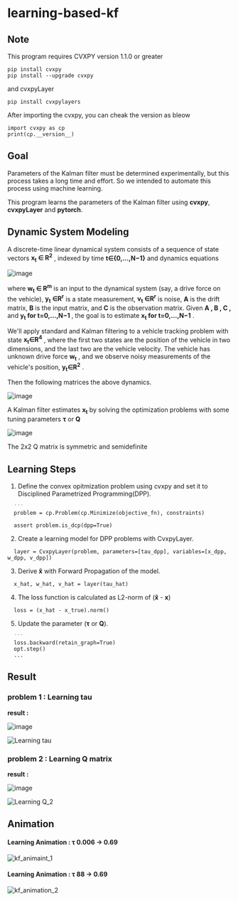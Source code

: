 # learning-based-kf

## Note
This program requires CVXPY version 1.1.0 or greater
```
pip install cvxpy
pip install --upgrade cvxpy
```
and cvxpyLayer
```
pip install cvxpylayers
```
After importing the cvxpy, you can cheak the version as bleow
```
import cvxpy as cp
print(cp.__version__)
```

## Goal
Parameters of the Kalman filter must be determined experimentally, but this process takes a long time and effort. So we intended to automate this process using machine learning.

This program learns the parameters of the Kalman filter using **cvxpy**, **cvxpyLayer** and **pytorch**.

## Dynamic System Modeling

A discrete-time linear dynamical system consists of a sequence of state vectors <strong>x<sub>t</sub> ∈ R<sup>2</sup></strong>  , indexed by time  <strong>t∈{0,…,N−1}</strong>  and dynamics equations

![image](https://user-images.githubusercontent.com/57785895/100959190-15df7d00-3561-11eb-998d-5b4189344629.png)
  
where <strong>w<sub>t</sub> ∈ R<sup>m</sup></strong>  is an input to the dynamical system (say, a drive force on the vehicle),  <strong>y<sub>t</sub> ∈R<sup>r</sup></strong>  is a state measurement,  <strong>v<sub>t</sub> ∈R<sup>r</sup></strong>  is noise,  **A**  is the drift matrix,  **B**  is the input matrix, and  **C**  is the observation matrix.
Given  **A ,  B ,  C ,** and  <strong> y<sub>t</sub>  for  t=0,…,N−1 </strong>, the goal is to estimate  <strong>x<sub>t</sub>  for  t=0,…,N−1</strong> .

We'll apply standard and Kalman filtering to a vehicle tracking problem with state  <strong>x<sub>t</sub>∈R<sup>4</sup></strong> , where the first two states are the position of the vehicle in two dimensions, and the last two are the vehicle velocity. The vehicle has unknown drive force  <strong>w<sub>t</sub></strong> , and we observe noisy measurements of the vehicle's position,  <strong>y<sub>t</sub>∈R<sup>2</sup></strong> .

Then the following matrices the above dynamics.

![image](https://user-images.githubusercontent.com/57785895/100959212-22fc6c00-3561-11eb-8468-351c848c3ef7.png)


A Kalman filter estimates   <strong>x<sub>t</sub></strong>  by solving the optimization problems with some tuning parameters **τ** or **Q**

![image](https://user-images.githubusercontent.com/57785895/100961621-1595b080-3566-11eb-9f52-dbb18d07e178.png)

The 2x2 Q matrix is symmetric and semidefinite

## Learning Steps

1. Define the convex opitmization problem using cvxpy and set it to Disciplined Parametrized Programming(DPP).
```
  ˙˙˙
  problem = cp.Problem(cp.Minimize(objective_fn), constraints)

  assert problem.is_dcp(dpp=True)
```
2. Create a learning model for DPP problems with CvxpyLayer.
```
  layer = CvxpyLayer(problem, parameters=[tau_dpp], variables=[x_dpp, w_dpp, v_dpp])
```

3. Derive **x̂** with Forward Propagation of the model.
```
  x_hat, w_hat, v_hat = layer(tau_hat)
```

4. The loss function is calculated as L2-norm  of (**x̂** - **x**)
```
  loss = (x_hat - x_true).norm()
```

5. Update the parameter (**τ** or **Q**).
```
  ˙˙˙
  loss.backward(retain_graph=True)
  opt.step()
  ...
```

## Result

### problem 1 : Learning tau
**result :**

![image](https://user-images.githubusercontent.com/57785895/100963280-63f87e80-3569-11eb-856f-c0785c1e3500.png)


![Learning tau](https://user-images.githubusercontent.com/57785895/99908424-ef7e3e00-2d25-11eb-9573-9850b3e8df56.png)


### problem 2 : Learning Q matrix
**result :**

![image](https://user-images.githubusercontent.com/57785895/100959769-58ee2000-3562-11eb-8c1f-27387b962be5.png)
 
![Learning Q_2](https://user-images.githubusercontent.com/57785895/100187865-5cfbbb80-2f2c-11eb-9ab8-fab581ee8ae5.png)


## Animation

#### Learning Animation : τ 0.006 → 0.69

![kf_animaint_1](https://user-images.githubusercontent.com/57785895/99908174-6dd9e080-2d24-11eb-841c-63a924860943.gif)


#### Learning Animation : τ 88 → 0.69

![kf_animation_2](https://user-images.githubusercontent.com/57785895/99908182-7df1c000-2d24-11eb-8ed5-6c407660147d.gif)
